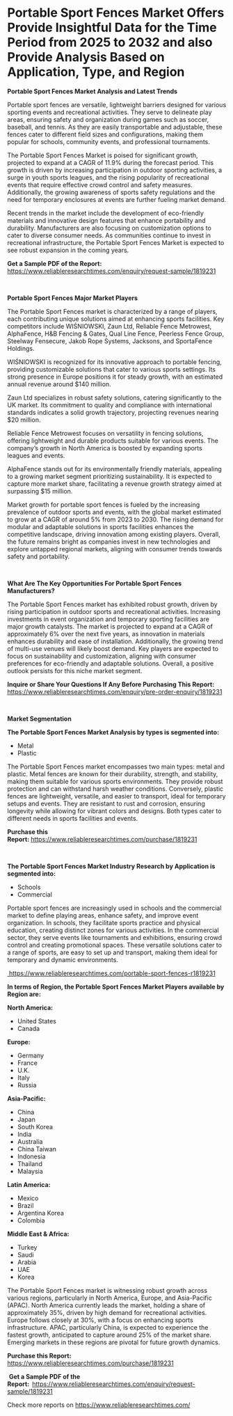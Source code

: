 <p><h1>Portable Sport Fences Market Offers Provide Insightful Data for the Time Period from 2025 to 2032 and also Provide Analysis Based on Application, Type, and Region</h1></p><p><strong>Portable Sport Fences Market Analysis and Latest Trends</strong></p>
<p><p>Portable sport fences are versatile, lightweight barriers designed for various sporting events and recreational activities. They serve to delineate play areas, ensuring safety and organization during games such as soccer, baseball, and tennis. As they are easily transportable and adjustable, these fences cater to different field sizes and configurations, making them popular for schools, community events, and professional tournaments.</p><p>The Portable Sport Fences Market is poised for significant growth, projected to expand at a CAGR of 11.9% during the forecast period. This growth is driven by increasing participation in outdoor sporting activities, a surge in youth sports leagues, and the rising popularity of recreational events that require effective crowd control and safety measures. Additionally, the growing awareness of sports safety regulations and the need for temporary enclosures at events are further fueling market demand.</p><p>Recent trends in the market include the development of eco-friendly materials and innovative design features that enhance portability and durability. Manufacturers are also focusing on customization options to cater to diverse consumer needs. As communities continue to invest in recreational infrastructure, the Portable Sport Fences Market is expected to see robust expansion in the coming years.</p></p>
<p><strong>Get a Sample PDF of the Report:&nbsp;</strong> <a href="https://www.reliableresearchtimes.com/enquiry/request-sample/1819231?utm_campaign=2209&utm_medium=2&utm_source=Github&utm_content=ia&utm_term=27022025&utm_id=portable-sport-fences">https://www.reliableresearchtimes.com/enquiry/request-sample/1819231</a></p>
<p>&nbsp;</p>
<p><strong>Portable Sport Fences Major Market Players</strong></p>
<p><p>The Portable Sport Fences market is characterized by a range of players, each contributing unique solutions aimed at enhancing sports facilities. Key competitors include WIŚNIOWSKI, Zaun Ltd, Reliable Fence Metrowest, AlphaFence, H&B Fencing & Gates, Qual Line Fence, Peerless Fence Group, Steelway Fensecure, Jakob Rope Systems, Jacksons, and SportaFence Holdings.</p><p>WIŚNIOWSKI is recognized for its innovative approach to portable fencing, providing customizable solutions that cater to various sports settings. Its strong presence in Europe positions it for steady growth, with an estimated annual revenue around $140 million.</p><p>Zaun Ltd specializes in robust safety solutions, catering significantly to the UK market. Its commitment to quality and compliance with international standards indicates a solid growth trajectory, projecting revenues nearing $20 million.</p><p>Reliable Fence Metrowest focuses on versatility in fencing solutions, offering lightweight and durable products suitable for various events. The company’s growth in North America is boosted by expanding sports leagues and events.</p><p>AlphaFence stands out for its environmentally friendly materials, appealing to a growing market segment prioritizing sustainability. It is expected to capture more market share, facilitating a revenue growth strategy aimed at surpassing $15 million.</p><p>Market growth for portable sport fences is fueled by the increasing prevalence of outdoor sports and events, with the global market estimated to grow at a CAGR of around 5% from 2023 to 2030. The rising demand for modular and adaptable solutions in sports facilities enhances the competitive landscape, driving innovation among existing players. Overall, the future remains bright as companies invest in new technologies and explore untapped regional markets, aligning with consumer trends towards safety and portability.</p></p>
<p>&nbsp;</p>
<p><strong>What Are The Key Opportunities For Portable Sport Fences Manufacturers?</strong></p>
<p><p>The Portable Sport Fences market has exhibited robust growth, driven by rising participation in outdoor sports and recreational activities. Increasing investments in event organization and temporary sporting facilities are major growth catalysts. The market is projected to expand at a CAGR of approximately 6% over the next five years, as innovation in materials enhances durability and ease of installation. Additionally, the growing trend of multi-use venues will likely boost demand. Key players are expected to focus on sustainability and customization, aligning with consumer preferences for eco-friendly and adaptable solutions. Overall, a positive outlook persists for this niche market segment.</p></p>
<p><strong>Inquire or Share Your Questions If Any Before Purchasing This Report:</strong> <a href="https://www.reliableresearchtimes.com/enquiry/pre-order-enquiry/1819231?utm_campaign=2209&utm_medium=2&utm_source=Github&utm_content=ia&utm_term=27022025&utm_id=portable-sport-fences">https://www.reliableresearchtimes.com/enquiry/pre-order-enquiry/1819231</a></p>
<p>&nbsp;</p>
<p><strong>Market Segmentation</strong></p>
<p><strong>The Portable Sport Fences Market Analysis by types is segmented into:</strong></p>
<p><ul><li>Metal</li><li>Plastic</li></ul></p>
<p><p>The Portable Sport Fences market encompasses two main types: metal and plastic. Metal fences are known for their durability, strength, and stability, making them suitable for various sports environments. They provide robust protection and can withstand harsh weather conditions. Conversely, plastic fences are lightweight, versatile, and easier to transport, ideal for temporary setups and events. They are resistant to rust and corrosion, ensuring longevity while allowing for vibrant colors and designs. Both types cater to different needs in sports facilities and events.</p></p>
<p><strong>Purchase this Report:&nbsp;</strong><a href="https://www.reliableresearchtimes.com/purchase/1819231?utm_campaign=2209&utm_medium=2&utm_source=Github&utm_content=ia&utm_term=27022025&utm_id=portable-sport-fences">https://www.reliableresearchtimes.com/purchase/1819231</a></p>
<p>&nbsp;</p>
<p><strong>The Portable Sport Fences Market Industry Research by Application is segmented into:</strong></p>
<p><ul><li>Schools</li><li>Commercial</li></ul></p>
<p><p>Portable sport fences are increasingly used in schools and the commercial market to define playing areas, enhance safety, and improve event organization. In schools, they facilitate sports practice and physical education, creating distinct zones for various activities. In the commercial sector, they serve events like tournaments and exhibitions, ensuring crowd control and creating promotional spaces. These versatile solutions cater to a range of sports, are easy to set up and transport, making them ideal for temporary and dynamic environments.</p></p>
<p><a href="https://www.reliableresearchtimes.com/portable-sport-fences-r1819231?utm_campaign=2209&utm_medium=2&utm_source=Github&utm_content=ia&utm_term=27022025&utm_id=portable-sport-fences">&nbsp;https://www.reliableresearchtimes.com/portable-sport-fences-r1819231</a></p>
<p><strong>In terms of Region, the Portable Sport Fences Market Players available by Region are:</strong></p>
<p>
    <p> <strong> North America: </strong>
        <ul>
            <li>United States</li>
            <li>Canada</li>
        </ul>
        </p> 
    <p> <strong> Europe: </strong>
        <ul>
            <li>Germany</li>
            <li>France</li>
            <li>U.K.</li>
            <li>Italy</li>
            <li>Russia</li>
        </ul>
        </p> 
    <p> <strong> Asia-Pacific: </strong>
        <ul>
            <li>China</li>
            <li>Japan</li>
            <li>South Korea</li>
            <li>India</li>
            <li>Australia</li>
            <li>China Taiwan</li>
            <li>Indonesia</li>
            <li>Thailand</li>
            <li>Malaysia</li>
        </ul>
        </p> 
    <p> <strong> Latin America: </strong>
        <ul>
            <li>Mexico</li>
            <li>Brazil</li>
            <li>Argentina Korea</li>
            <li>Colombia</li>
        </ul>
        </p> 
    <p> <strong> Middle East & Africa: </strong>
        <ul>
            <li>Turkey</li>
            <li>Saudi</li>
            <li>Arabia</li>
            <li>UAE</li>
            <li>Korea</li>
        </ul>
    </p>
    </p>
<p><p>The Portable Sport Fences market is witnessing robust growth across various regions, particularly in North America, Europe, and Asia-Pacific (APAC). North America currently leads the market, holding a share of approximately 35%, driven by high demand for recreational activities. Europe follows closely at 30%, with a focus on enhancing sports infrastructure. APAC, particularly China, is expected to experience the fastest growth, anticipated to capture around 25% of the market share. Emerging markets in these regions are pivotal for future growth dynamics.</p></p>
<p><strong>Purchase this Report: </strong><a href="https://www.reliableresearchtimes.com/purchase/1819231?utm_campaign=2209&utm_medium=2&utm_source=Github&utm_content=ia&utm_term=27022025&utm_id=portable-sport-fences">https://www.reliableresearchtimes.com/purchase/1819231</a></p>
<p>&nbsp;<strong>Get a Sample PDF of the Report:&nbsp;&nbsp;</strong><a href="https://www.reliableresearchtimes.com/enquiry/request-sample/1819231?utm_campaign=2209&utm_medium=2&utm_source=Github&utm_content=ia&utm_term=27022025&utm_id=portable-sport-fences">https://www.reliableresearchtimes.com/enquiry/request-sample/1819231</a></p>
<p><strong></strong></p>
<p>Check more reports on <a href="https://www.reliableresearchtimes.com/?utm_campaign=2209&utm_medium=2&utm_source=Github&utm_content=ia&utm_term=27022025&utm_id=portable-sport-fences">https://www.reliableresearchtimes.com/</a></p>